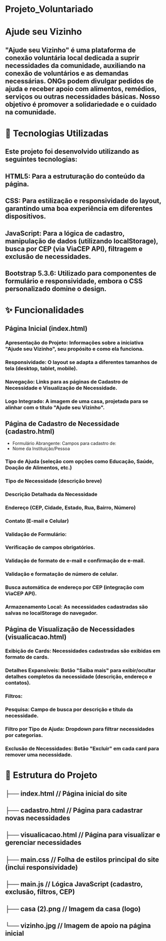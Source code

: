 # Projeto_Voluntariado

# Ajude seu Vizinho

## "Ajude seu Vizinho" é uma plataforma de conexão voluntária local dedicada a suprir necessidades da comunidade, auxiliando na conexão de voluntários e as demandas necessárias. ONGs podem divulgar pedidos de ajuda e receber apoio com alimentos, remédios, serviços ou outras necessidades básicas. Nosso objetivo é promover a solidariedade e o cuidado na comunidade.

# 🚀 Tecnologias Utilizadas

## Este projeto foi desenvolvido utilizando as seguintes tecnologias:

## HTML5: Para a estruturação do conteúdo da página.
## CSS: Para estilização e responsividade do layout, garantindo uma boa experiência em diferentes dispositivos.
## JavaScript: Para a lógica de cadastro, manipulação de dados (utilizando localStorage), busca por CEP (via ViaCEP API), filtragem e exclusão de necessidades.
## Bootstrap 5.3.6: Utilizado para componentes de formulário e responsividade, embora o CSS personalizado domine o design.



# ✨ Funcionalidades

## Página Inicial (index.html)

### Apresentação do Projeto: Informações sobre a iniciativa "Ajude seu Vizinho", seu propósito e como ela funciona.
### Responsividade: O layout se adapta a diferentes tamanhos de tela (desktop, tablet, mobile).
### Navegação: Links para as páginas de Cadastro de Necessidade e Visualização de Necessidade.
### Logo Integrado: A imagem de uma casa, projetada para se alinhar com o título "Ajude seu Vizinho".

## Página de Cadastro de Necessidade (cadastro.html)
* Formulário Abrangente: Campos para cadastro de:
* Nome da Instituição/Pessoa
### Tipo de Ajuda (seleção com opções como Educação, Saúde, Doação de Alimentos, etc.)
### Tipo de Necessidade (descrição breve)
### Descrição Detalhada da Necessidade
### Endereço (CEP, Cidade, Estado, Rua, Bairro, Número)
### Contato (E-mail e Celular)
### Validação de Formulário:
### Verificação de campos obrigatórios.
### Validação de formato de e-mail e confirmação de e-mail.
### Validação e formatação de número de celular.
### Busca automática de endereço por CEP (integração com ViaCEP API).
### Armazenamento Local: As necessidades cadastradas são salvas no localStorage do navegador.

## Página de Visualização de Necessidades (visualicacao.html)

### Exibição de Cards: Necessidades cadastradas são exibidas em formato de cards.
### Detalhes Expansíveis: Botão "Saiba mais" para exibir/ocultar detalhes completos da necessidade (descrição, endereço e contatos).

### Filtros:
### Pesquisa: Campo de busca por descrição e título da necessidade.
### Filtro por Tipo de Ajuda: Dropdown para filtrar necessidades por categorias.
### Exclusão de Necessidades: Botão "Excluir" em cada card para remover uma necessidade.

# 📂 Estrutura do Projeto

## ├── index.html                  // Página inicial do site
## ├── cadastro.html               // Página para cadastrar novas necessidades
## ├── visualicacao.html           // Página para visualizar e gerenciar necessidades
## ├── main.css                    // Folha de estilos principal do site (inclui responsividade)
## ├── main.js                     // Lógica JavaScript (cadastro, exclusão, filtros, CEP)
## ├── casa (2).png                // Imagem da casa (logo)
## └── vizinho.jpg                 // Imagem de apoio na página inicial